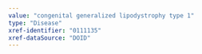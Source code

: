 ```yaml
---
value: "congenital generalized lipodystrophy type 1"
type: "Disease"
xref-identifier: "0111135"
xref-dataSource: "DOID"
---
```

